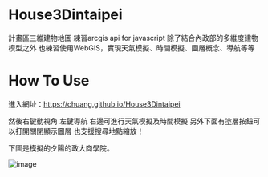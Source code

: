 # House3Dintaipei
計畫區三維建物地圖
練習arcgis api for javascript
除了結合內政部的多維度建物模型之外
也練習使用WebGIS，實現天氣模擬、時間模擬、圖層概念、導航等等

# How To Use
進入網址：https://chuang.github.io/House3Dintaipei

然後右鍵動視角
左鍵導航
右邊可進行天氣模擬及時間模擬
另外下面有塗層按鈕可以打開關閉顯示圖層
也支援搜尋地點縮放！

下圖是模擬的夕陽的政大商學院。

![image](https://user-images.githubusercontent.com/101982224/168326847-67e5885e-955d-4d6b-acaa-ab0904c36de8.png)
